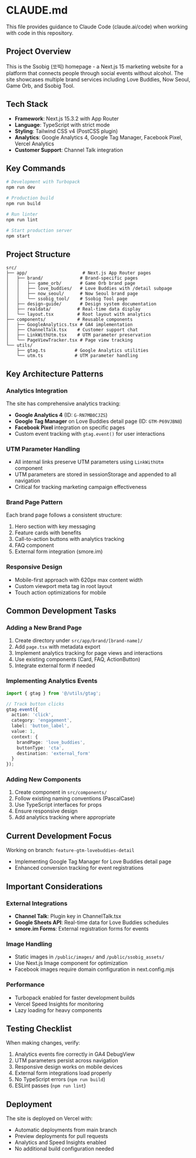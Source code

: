 # CLAUDE.md

This file provides guidance to Claude Code (claude.ai/code) when working with code in this repository.

## Project Overview

This is the Ssobig (쏘빅) homepage - a Next.js 15 marketing website for a platform that connects people through social events without alcohol. The site showcases multiple brand services including Love Buddies, Now Seoul, Game Orb, and Ssobig Tool.

## Tech Stack
- **Framework**: Next.js 15.3.2 with App Router
- **Language**: TypeScript with strict mode
- **Styling**: Tailwind CSS v4 (PostCSS plugin)
- **Analytics**: Google Analytics 4, Google Tag Manager, Facebook Pixel, Vercel Analytics
- **Customer Support**: Channel Talk integration

## Key Commands

```bash
# Development with Turbopack
npm run dev

# Production build
npm run build

# Run linter
npm run lint

# Start production server
npm start
```

## Project Structure

```
src/
├── app/                     # Next.js App Router pages
│   ├── brand/              # Brand-specific pages
│   │   ├── game_orb/       # Game Orb brand page
│   │   ├── love_buddies/   # Love Buddies with /detail subpage
│   │   ├── now_seoul/      # Now Seoul brand page
│   │   └── ssobig_tool/    # Ssobig Tool page
│   ├── design-guide/       # Design system documentation
│   ├── realdata/          # Real-time data display
│   └── layout.tsx         # Root layout with analytics
├── components/            # Reusable components
│   ├── GoogleAnalytics.tsx # GA4 implementation
│   ├── ChannelTalk.tsx    # Customer support chat
│   ├── LinkWithUtm.tsx    # UTM parameter preservation
│   └── PageViewTracker.tsx # Page view tracking
└── utils/
    ├── gtag.ts           # Google Analytics utilities
    └── utm.ts            # UTM parameter handling
```

## Key Architecture Patterns

### Analytics Integration
The site has comprehensive analytics tracking:
- **Google Analytics 4** (ID: `G-RN7MB0CJZS`)
- **Google Tag Manager** on Love Buddies detail page (ID: `GTM-P69VJBN8`)
- **Facebook Pixel** integration on specific pages
- Custom event tracking with `gtag.event()` for user interactions

### UTM Parameter Handling
- All internal links preserve UTM parameters using `LinkWithUtm` component
- UTM parameters are stored in sessionStorage and appended to all navigation
- Critical for tracking marketing campaign effectiveness

### Brand Page Pattern
Each brand page follows a consistent structure:
1. Hero section with key messaging
2. Feature cards with benefits
3. Call-to-action buttons with analytics tracking
4. FAQ component
5. External form integration (smore.im)

### Responsive Design
- Mobile-first approach with 620px max content width
- Custom viewport meta tag in root layout
- Touch action optimizations for mobile

## Common Development Tasks

### Adding a New Brand Page
1. Create directory under `src/app/brand/[brand-name]/`
2. Add `page.tsx` with metadata export
3. Implement analytics tracking for page views and interactions
4. Use existing components (Card, FAQ, ActionButton)
5. Integrate external form if needed

### Implementing Analytics Events
```typescript
import { gtag } from '@/utils/gtag';

// Track button clicks
gtag.event({
  action: 'click',
  category: 'engagement',
  label: 'button_label',
  value: 1,
  context: {
    brandPage: 'love_buddies',
    buttonType: 'cta',
    destination: 'external_form'
  }
});
```

### Adding New Components
1. Create component in `src/components/`
2. Follow existing naming conventions (PascalCase)
3. Use TypeScript interfaces for props
4. Ensure responsive design
5. Add analytics tracking where appropriate

## Current Development Focus

Working on branch: `feature-gtm-lovebuddies-detail`
- Implementing Google Tag Manager for Love Buddies detail page
- Enhanced conversion tracking for event registrations

## Important Considerations

### External Integrations
- **Channel Talk**: Plugin key in ChannelTalk.tsx
- **Google Sheets API**: Real-time data for Love Buddies schedules
- **smore.im Forms**: External registration forms for events

### Image Handling
- Static images in `/public/images/` and `/public/ssobig_assets/`
- Use Next.js Image component for optimization
- Facebook images require domain configuration in next.config.mjs

### Performance
- Turbopack enabled for faster development builds
- Vercel Speed Insights for monitoring
- Lazy loading for heavy components

## Testing Checklist

When making changes, verify:
1. Analytics events fire correctly in GA4 DebugView
2. UTM parameters persist across navigation
3. Responsive design works on mobile devices
4. External form integrations load properly
5. No TypeScript errors (`npm run build`)
6. ESLint passes (`npm run lint`)

## Deployment

The site is deployed on Vercel with:
- Automatic deployments from main branch
- Preview deployments for pull requests
- Analytics and Speed Insights enabled
- No additional build configuration needed